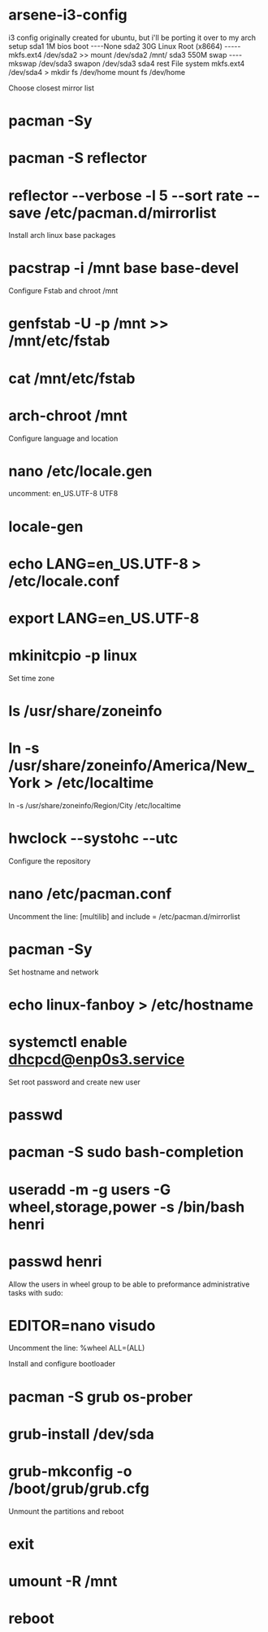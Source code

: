 # arsene-i3-config
i3 config originally created for ubuntu, but i'll be porting it over to my arch setup
sda1  1M bios boot ----None 
sda2 30G Linux Root (x8664) ----- mkfs.ext4 /dev/sda2 >> mount /dev/sda2 /mnt/
sda3 550M swap ---- mkswap /dev/sda3  swapon /dev/sda3
sda4 rest File system mkfs.ext4 /dev/sda4 > mkdir fs /dev/home mount fs /dev/home


Choose closest mirror list

# pacman -Sy
# pacman -S reflector
# reflector --verbose -l 5 --sort rate --save /etc/pacman.d/mirrorlist

Install arch linux base packages

# pacstrap -i /mnt base base-devel

Configure Fstab and chroot /mnt

# genfstab -U -p /mnt >> /mnt/etc/fstab
# cat /mnt/etc/fstab
# arch-chroot /mnt

Configure language and location

# nano /etc/locale.gen
uncomment: en_US.UTF-8 UTF8 
# locale-gen
# echo LANG=en_US.UTF-8 > /etc/locale.conf
# export LANG=en_US.UTF-8

# mkinitcpio -p linux


Set time zone

# ls /usr/share/zoneinfo
# ln -s /usr/share/zoneinfo/America/New_York > /etc/localtime
ln -s /usr/share/zoneinfo/Region/City /etc/localtime

# hwclock --systohc --utc

Configure the repository

# nano /etc/pacman.conf
Uncomment the line: [multilib] and include = /etc/pacman.d/mirrorlist

# pacman -Sy

Set hostname and network

# echo linux-fanboy > /etc/hostname
# systemctl enable dhcpcd@enp0s3.service

Set root password and create new user

# passwd
# pacman -S sudo bash-completion
# useradd -m -g users -G wheel,storage,power -s /bin/bash henri
# passwd henri

Allow the users in wheel group to be able to preformance administrative tasks with sudo:

# EDITOR=nano visudo
Uncomment the line: %wheel ALL=(ALL)

Install and configure bootloader


# pacman -S grub os-prober
# grub-install /dev/sda
# grub-mkconfig -o /boot/grub/grub.cfg

Unmount the partitions and reboot

# exit
# umount -R /mnt
# reboot
